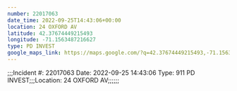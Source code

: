 ```yaml
---
number: 22017063
date_time: 2022-09-25T14:43:06+00:00
location: 24 OXFORD AV
latitude: 42.37674449215493
longitude: -71.1563487216627
type: PD INVEST
google_maps_link: https://maps.google.com/?q=42.37674449215493,-71.1563487216627
---
```


;;;Incident #: 22017063  Date: 2022-09-25 14:43:06   Type: 911 PD INVEST;;;Location: 24 OXFORD AV;;;;;;
